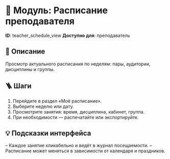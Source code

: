 # 📘 Модуль: Расписание преподавателя
**ID**: teacher_schedule_view
**Доступно для**: преподаватель

## 📝 Описание
Просмотр актуального расписания по неделям: пары, аудитории, дисциплины и группы.

## 🪜 Шаги
1. Перейдите в раздел «Моё расписание».
2. Выберите неделю или дату.
3. Просмотрите занятия: время, дисциплина, кабинет, группа.
4. При необходимости — распечатайте или экспортируйте.

## 💡 Подсказки интерфейса
– Каждое занятие кликабельно и ведёт в журнал посещаемости.
– Расписание может меняться в зависимости от календаря и праздников.
